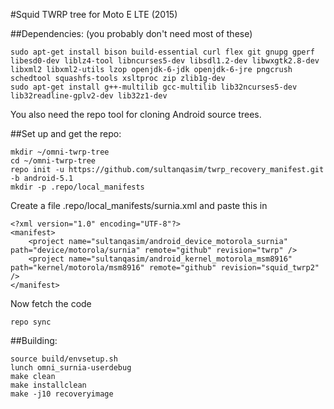 #Squid TWRP tree for Moto E LTE (2015)

##Dependencies:
(you probably don't need most of these)
````
sudo apt-get install bison build-essential curl flex git gnupg gperf libesd0-dev liblz4-tool libncurses5-dev libsdl1.2-dev libwxgtk2.8-dev libxml2 libxml2-utils lzop openjdk-6-jdk openjdk-6-jre pngcrush schedtool squashfs-tools xsltproc zip zlib1g-dev
sudo apt-get install g++-multilib gcc-multilib lib32ncurses5-dev lib32readline-gplv2-dev lib32z1-dev
````
You also need the repo tool for cloning Android source trees.

##Set up and get the repo:
````
mkdir ~/omni-twrp-tree
cd ~/omni-twrp-tree
repo init -u https://github.com/sultanqasim/twrp_recovery_manifest.git -b android-5.1
mkdir -p .repo/local_manifests
````

Create a file .repo/local_manifests/surnia.xml and paste this in
````
<?xml version="1.0" encoding="UTF-8"?>
<manifest>
    <project name="sultanqasim/android_device_motorola_surnia" path="device/motorola/surnia" remote="github" revision="twrp" />
    <project name="sultanqasim/android_kernel_motorola_msm8916" path="kernel/motorola/msm8916" remote="github" revision="squid_twrp2" />
</manifest>
````

Now fetch the code
````
repo sync
````

##Building:
````
source build/envsetup.sh
lunch omni_surnia-userdebug
make clean
make installclean
make -j10 recoveryimage
````
